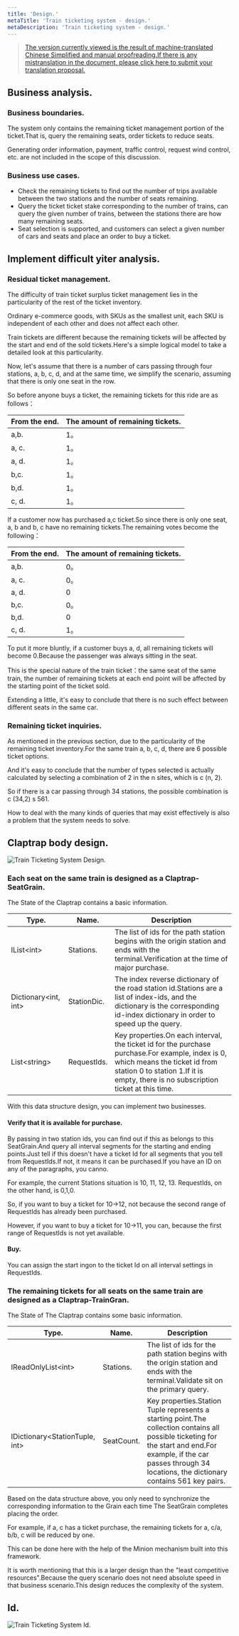 ```yaml
---
title: 'Design.'
metaTitle: 'Train ticketing system - design.'
metaDescription: 'Train ticketing system - design.'
---
```


> [The version currently viewed is the result of machine-translated Chinese Simplified and manual proofreading.If there is any mistranslation in the document, please click here to submit your translation proposal.](https://crwd.in/newbeclaptrap)

## Business analysis.

### Business boundaries.

The system only contains the remaining ticket management portion of the ticket.That is, query the remaining seats, order tickets to reduce seats.

Generating order information, payment, traffic control, request wind control, etc. are not included in the scope of this discussion.

### Business use cases.

- Check the remaining tickets to find out the number of trips available between the two stations and the number of seats remaining.
- Query the ticket ticket stake corresponding to the number of trains, can query the given number of trains, between the stations there are how many remaining seats.
- Seat selection is supported, and customers can select a given number of cars and seats and place an order to buy a ticket.

## Implement difficult yiter analysis.

### Residual ticket management.

The difficulty of train ticket surplus ticket management lies in the particularity of the rest of the ticket inventory.

Ordinary e-commerce goods, with SKUs as the smallest unit, each SKU is independent of each other and does not affect each other.

Train tickets are different because the remaining tickets will be affected by the start and end of the sold tickets.Here's a simple logical model to take a detailed look at this particularity.

Now, let's assume that there is a number of cars passing through four stations, a, b, c, d, and at the same time, we simplify the scenario, assuming that there is only one seat in the row.

So before anyone buys a ticket, the remaining tickets for this ride are as follows：

| From the end. | The amount of remaining tickets. |
| ------------- | -------------------------------- |
| a,b.          | 1。                               |
| a, c.         | 1。                               |
| a, d.         | 1。                               |
| b,c.          | 1。                               |
| b,d.          | 1。                               |
| c, d.         | 1。                               |

If a customer now has purchased a,c ticket.So since there is only one seat, a, b and b, c have no remaining tickets.The remaining votes become the following：

| From the end. | The amount of remaining tickets. |
| ------------- | -------------------------------- |
| a,b.          | 0。                               |
| a, c.         | 0。                               |
| a, d.         | 0                                |
| b,c.          | 0。                               |
| b,d.          | 0                                |
| c, d.         | 1。                               |

To put it more bluntly, if a customer buys a, d, all remaining tickets will become 0.Because the passenger was always sitting in the seat.

This is the special nature of the train ticket：the same seat of the same train, the number of remaining tickets at each end point will be affected by the starting point of the ticket sold.

Extending a little, it's easy to conclude that there is no such effect between different seats in the same car.

### Remaining ticket inquiries.

As mentioned in the previous section, due to the particularity of the remaining ticket inventory.For the same train a, b, c, d, there are 6 possible ticket options.

And it's easy to conclude that the number of types selected is actually calculated by selecting a combination of 2 in the n sites, which is c (n, 2).

So if there is a car passing through 34 stations, the possible combination is c (34,2) s 561.

How to deal with the many kinds of queries that may exist effectively is also a problem that the system needs to solve.

## Claptrap body design.

![Train Ticketing System Design.](/images/20200720-001.png)

### Each seat on the same train is designed as a Claptrap- SeatGrain.

The State of the Claptrap contains a basic information.

| Type.                                  | Name.       | Description                                                                                                                                                                                                           |
| -------------------------------------- | ----------- | --------------------------------------------------------------------------------------------------------------------------------------------------------------------------------------------------------------------- |
| IList&lt;int&gt;           | Stations.   | The list of ids for the path station begins with the origin station and ends with the terminal.Verification at the time of major purchase.                                                                            |
| Dictionary&lt;int, int&gt; | StationDic. | The index reverse dictionary of the road station id.Stations are a list of index-ids, and the dictionary is the corresponding id-index dictionary in order to speed up the query.                                     |
| List&lt;string&gt;         | RequestIds. | Key properties.On each interval, the ticket id for the purchase purchase.For example, index is 0, which means the ticket id from station 0 to station 1.If it is empty, there is no subscription ticket at this time. |

With this data structure design, you can implement two businesses.

#### Verify that it is available for purchase.

By passing in two station ids, you can find out if this as belongs to this SeatGrain.And query all interval segments for the starting and ending points.Just tell if this doesn't have a ticket Id for all segments that you tell from RequestIds.If not, it means it can be purchased.If you have an ID on any of the paragraphs, you canno.

For example, the current Stations situation is 10, 11, 12, 13. RequestIds, on the other hand, is 0,1,0.

So, if you want to buy a ticket for 10->12, not because the second range of RequestIds has already been purchased.

However, if you want to buy a ticket for 10->11, you can, because the first range of RequestIds is not yet available.

#### Buy.

You can assign the start ingon to the ticket Id on all interval settings in RequestIds.

### The remaining tickets for all seats on the same train are designed as a Claptrap-TrainGran.

The State of The Claptrap contains some basic information.

| Type.                                            | Name.      | Description                                                                                                                                                                                                               |
| ------------------------------------------------ | ---------- | ------------------------------------------------------------------------------------------------------------------------------------------------------------------------------------------------------------------------- |
| IReadOnlyList&lt;int&gt;             | Stations.  | The list of ids for the path station begins with the origin station and ends with the terminal.Validate sit on the primary query.                                                                                         |
| IDictionary&lt;StationTuple, int&gt; | SeatCount. | Key properties.Station Tuple represents a starting point.The collection contains all possible ticketing for the start and end.For example, if the car passes through 34 locations, the dictionary contains 561 key pairs. |

Based on the data structure above, you only need to synchronize the corresponding information to the Grain each time The SeatGrain completes placing the order.

For example, if a, c has a ticket purchase, the remaining tickets for a, c/a, b/b, c will be reduced by one.

This can be done here with the help of the Minion mechanism built into this framework.

It is worth mentioning that this is a larger design than the "least competitive resources".Because the query scenario does not need absolute speed in that business scenario.This design reduces the complexity of the system.

## Id.

![Train Ticketing System Id.](/images/20200813-001.png)

